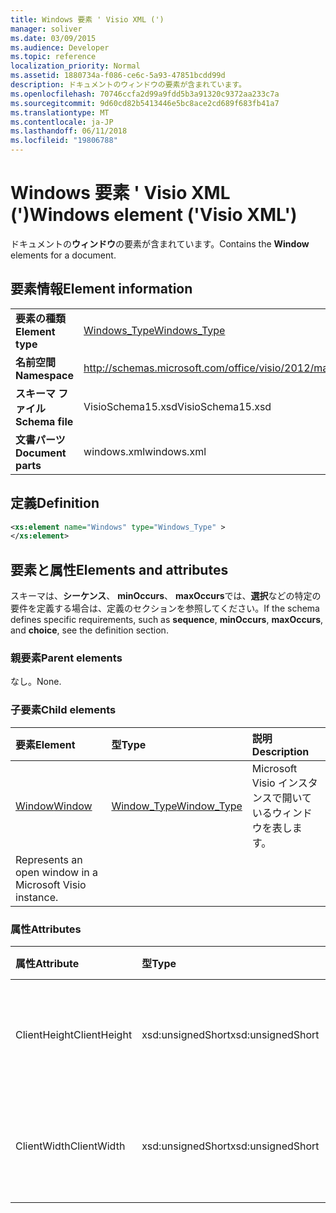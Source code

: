 ```yaml
---
title: Windows 要素 ' Visio XML (')
manager: soliver
ms.date: 03/09/2015
ms.audience: Developer
ms.topic: reference
localization_priority: Normal
ms.assetid: 1880734a-f086-ce6c-5a93-47851bcdd99d
description: ドキュメントのウィンドウの要素が含まれています。
ms.openlocfilehash: 70746ccfa2d99a9fdd5b3a91320c9372aa233c7a
ms.sourcegitcommit: 9d60cd82b5413446e5bc8ace2cd689f683fb41a7
ms.translationtype: MT
ms.contentlocale: ja-JP
ms.lasthandoff: 06/11/2018
ms.locfileid: "19806788"
---
```

# <a name="windows-element-visio-xml"></a><span data-ttu-id="deea8-103">Windows 要素 ' Visio XML (')</span><span class="sxs-lookup"><span data-stu-id="deea8-103">Windows element ('Visio XML')</span></span>

<span data-ttu-id="deea8-104">ドキュメントの**ウィンドウ**の要素が含まれています。</span><span class="sxs-lookup"><span data-stu-id="deea8-104">Contains the **Window** elements for a document.</span></span> 
  
## <a name="element-information"></a><span data-ttu-id="deea8-105">要素情報</span><span class="sxs-lookup"><span data-stu-id="deea8-105">Element information</span></span>

|||
|:-----|:-----|
|<span data-ttu-id="deea8-106">**要素の種類**</span><span class="sxs-lookup"><span data-stu-id="deea8-106">**Element type**</span></span> <br/> |[<span data-ttu-id="deea8-107">Windows_Type</span><span class="sxs-lookup"><span data-stu-id="deea8-107">Windows_Type</span></span>](windows_type-complextypevisio-xml.md) <br/> |
|<span data-ttu-id="deea8-108">**名前空間**</span><span class="sxs-lookup"><span data-stu-id="deea8-108">**Namespace**</span></span> <br/> |http://schemas.microsoft.com/office/visio/2012/main  <br/> |
|<span data-ttu-id="deea8-109">**スキーマ ファイル**</span><span class="sxs-lookup"><span data-stu-id="deea8-109">**Schema file**</span></span> <br/> |<span data-ttu-id="deea8-110">VisioSchema15.xsd</span><span class="sxs-lookup"><span data-stu-id="deea8-110">VisioSchema15.xsd</span></span>  <br/> |
|<span data-ttu-id="deea8-111">**文書パーツ**</span><span class="sxs-lookup"><span data-stu-id="deea8-111">**Document parts**</span></span> <br/> |<span data-ttu-id="deea8-112">windows.xml</span><span class="sxs-lookup"><span data-stu-id="deea8-112">windows.xml</span></span>  <br/> |
   
## <a name="definition"></a><span data-ttu-id="deea8-113">定義</span><span class="sxs-lookup"><span data-stu-id="deea8-113">Definition</span></span>

```XML
<xs:element name="Windows" type="Windows_Type" >
</xs:element>
```

## <a name="elements-and-attributes"></a><span data-ttu-id="deea8-114">要素と属性</span><span class="sxs-lookup"><span data-stu-id="deea8-114">Elements and attributes</span></span>

<span data-ttu-id="deea8-115">スキーマは、**シーケンス**、 **minOccurs**、 **maxOccurs**では、**選択**などの特定の要件を定義する場合は、定義のセクションを参照してください。</span><span class="sxs-lookup"><span data-stu-id="deea8-115">If the schema defines specific requirements, such as **sequence**, **minOccurs**, **maxOccurs**, and **choice**, see the definition section.</span></span> 
  
### <a name="parent-elements"></a><span data-ttu-id="deea8-116">親要素</span><span class="sxs-lookup"><span data-stu-id="deea8-116">Parent elements</span></span>

<span data-ttu-id="deea8-117">なし。</span><span class="sxs-lookup"><span data-stu-id="deea8-117">None.</span></span>
  
### <a name="child-elements"></a><span data-ttu-id="deea8-118">子要素</span><span class="sxs-lookup"><span data-stu-id="deea8-118">Child elements</span></span>

|<span data-ttu-id="deea8-119">**要素**</span><span class="sxs-lookup"><span data-stu-id="deea8-119">**Element**</span></span>|<span data-ttu-id="deea8-120">**型**</span><span class="sxs-lookup"><span data-stu-id="deea8-120">**Type**</span></span>|<span data-ttu-id="deea8-121">**説明**</span><span class="sxs-lookup"><span data-stu-id="deea8-121">**Description**</span></span>|
|:-----|:-----|:-----|
|[<span data-ttu-id="deea8-122">Window</span><span class="sxs-lookup"><span data-stu-id="deea8-122">Window</span></span>](window-element-windows_type-complextypevisio-xml.md) <br/> |[<span data-ttu-id="deea8-123">Window_Type</span><span class="sxs-lookup"><span data-stu-id="deea8-123">Window_Type</span></span>](window_type-complextypevisio-xml.md) <br/> |<span data-ttu-id="deea8-124">Microsoft Visio インスタンスで開いているウィンドウを表します。
</span><span class="sxs-lookup"><span data-stu-id="deea8-124">Represents an open window in a Microsoft Visio instance.</span></span>  <br/> |
   
### <a name="attributes"></a><span data-ttu-id="deea8-125">属性</span><span class="sxs-lookup"><span data-stu-id="deea8-125">Attributes</span></span>

|<span data-ttu-id="deea8-126">**属性**</span><span class="sxs-lookup"><span data-stu-id="deea8-126">**Attribute**</span></span>|<span data-ttu-id="deea8-127">**型**</span><span class="sxs-lookup"><span data-stu-id="deea8-127">**Type**</span></span>|<span data-ttu-id="deea8-128">**必須**</span><span class="sxs-lookup"><span data-stu-id="deea8-128">**Required**</span></span>|<span data-ttu-id="deea8-129">**説明**</span><span class="sxs-lookup"><span data-stu-id="deea8-129">**Description**</span></span>|<span data-ttu-id="deea8-130">**使用可能な値**</span><span class="sxs-lookup"><span data-stu-id="deea8-130">**Possible values**</span></span>|
|:-----|:-----|:-----|:-----|:-----|
|<span data-ttu-id="deea8-131">ClientHeight</span><span class="sxs-lookup"><span data-stu-id="deea8-131">ClientHeight</span></span>  <br/> |<span data-ttu-id="deea8-132">xsd:unsignedShort</span><span class="sxs-lookup"><span data-stu-id="deea8-132">xsd:unsignedShort</span></span>  <br/> |<span data-ttu-id="deea8-133">省略可能</span><span class="sxs-lookup"><span data-stu-id="deea8-133">optional</span></span>  <br/> |<span data-ttu-id="deea8-134">表示領域の高さを表します</span><span class="sxs-lookup"><span data-stu-id="deea8-134">Represents the height dimension of a display area</span></span>  <br/> |<span data-ttu-id="deea8-135">Xsd:unsignedShort の値を入力します。</span><span class="sxs-lookup"><span data-stu-id="deea8-135">Values of the xsd:unsignedShort type.</span></span>  <br/> |
|<span data-ttu-id="deea8-136">ClientWidth</span><span class="sxs-lookup"><span data-stu-id="deea8-136">ClientWidth</span></span>  <br/> |<span data-ttu-id="deea8-137">xsd:unsignedShort</span><span class="sxs-lookup"><span data-stu-id="deea8-137">xsd:unsignedShort</span></span>  <br/> |<span data-ttu-id="deea8-138">省略可能</span><span class="sxs-lookup"><span data-stu-id="deea8-138">optional</span></span>  <br/> |<span data-ttu-id="deea8-139">表示領域の幅の寸法を表す</span><span class="sxs-lookup"><span data-stu-id="deea8-139">Represents the width dimension of a display area</span></span>  <br/> |<span data-ttu-id="deea8-140">Xsd:unsignedShort の値を入力します。</span><span class="sxs-lookup"><span data-stu-id="deea8-140">Values of the xsd:unsignedShort type.</span></span>  <br/> |
   


